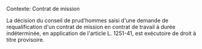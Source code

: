 Contexte: Contrat de mission

La décision du conseil de prud'hommes saisi d'une demande de requalification d'un contrat de mission en contrat de travail à durée indéterminée, en application de l'article L. 1251-41, est exécutoire de droit à titre provisoire.